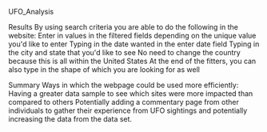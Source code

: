 UFO_Analysis

Results
By using search criteria you are able to do the following in the website: 
Enter in values in the filtered fields depending on the unique value you'd like to enter
Typing in the date wanted in the enter date field 
Typing in the city and state that you'd like to see
No need to change the country because this is all within the United States
At the end of the fitters, you can also type in the shape of which you are looking for as well

Summary
Ways in which the webpage could be used more efficiently:
Having a greater data sample to see which sites were more impacted than compared to others 
Potentially adding a commentary page from other individuals to gather their experience from UFO sightings and potentially increasing the data from the data set.
